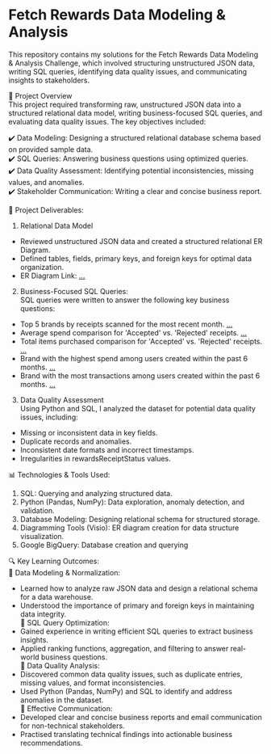 # Fetch Rewards Data Modeling & Analysis
This repository contains my solutions for the Fetch Rewards Data Modeling & Analysis Challenge, which involved structuring unstructured JSON data, writing SQL queries, identifying data quality issues, and communicating insights to stakeholders.<br>

🚀 Project Overview<br>
This project required transforming raw, unstructured JSON data into a structured relational data model, writing business-focused SQL queries, and evaluating data quality issues. The key objectives included: <br>

✔️ Data Modeling: Designing a structured relational database schema based on provided sample data.<br>
✔️ SQL Queries: Answering business questions using optimized queries.<br>
✔️ Data Quality Assessment: Identifying potential inconsistencies, missing values, and anomalies.<br>
✔️ Stakeholder Communication: Writing a clear and concise business report.<br>

📂 Project Deliverables:<br>

1. Relational Data Model<br>
  - Reviewed unstructured JSON data and created a structured relational ER Diagram.<br>
  - Defined tables, fields, primary keys, and foreign keys for optimal data organization.<br>
  - ER Diagram Link: <a href=https://github.com/siddharthgada/Fetch-Rewards-Exercise/blob/main/images/ER_Diagram.png>...</a> <br>


2. Business-Focused SQL Queries:<br>
SQL queries were written to answer the following key business questions:<br>
  - Top 5 brands by receipts scanned for the most recent month. <a href=https://github.com/siddharthgada/Fetch-Rewards-Exercise/blob/main/images/Query1Results.png>...</a><br>
  - Average spend comparison for 'Accepted' vs. 'Rejected' receipts. <a href=https://github.com/siddharthgada/Fetch-Rewards-Exercise/blob/main/images/Query2Results.png>...</a><br>
  - Total items purchased comparison for 'Accepted' vs. 'Rejected' receipts. <a href=https://github.com/siddharthgada/Fetch-Rewards-Exercise/blob/main/images/Query3Results.png>...</a><br>
  - Brand with the highest spend among users created within the past 6 months. <a href=https://github.com/siddharthgada/Fetch-Rewards-Exercise/blob/main/images/Query4Results.png>...</a><br>
  - Brand with the most transactions among users created within the past 6 months. <a href=https://github.com/siddharthgada/Fetch-Rewards-Exercise/blob/main/images/Query5Results.png>...</a><br>

3. Data Quality Assessment<br>
Using Python and SQL, I analyzed the dataset for potential data quality issues, including:<br>
  - Missing or inconsistent data in key fields.<br>
  - Duplicate records and anomalies.<br>
  - Inconsistent date formats and incorrect timestamps.<br>
  - Irregularities in rewardsReceiptStatus values.<br>

📊 Technologies & Tools Used:
1. SQL: Querying and analyzing structured data.
2. Python (Pandas, NumPy): Data exploration, anomaly detection, and validation.
3. Database Modeling: Designing relational schema for structured storage.
4. Diagramming Tools (Visio): ER diagram creation for data structure visualization.
5. Google BigQuery: Database creation and querying

🔍 Key Learning Outcomes:<br>
📌 Data Modeling & Normalization:<br>
  - Learned how to analyze raw JSON data and design a relational schema for a data warehouse.<br>
  - Understood the importance of primary and foreign keys in maintaining data integrity.<br>
📌 SQL Query Optimization:<br>
  - Gained experience in writing efficient SQL queries to extract business insights.<br>
  - Applied ranking functions, aggregation, and filtering to answer real-world business questions.<br>
📌 Data Quality Analysis:<br>
  - Discovered common data quality issues, such as duplicate entries, missing values, and format inconsistencies.<br>
  - Used Python (Pandas, NumPy) and SQL to identify and address anomalies in the dataset.<br>
📌 Effective Communication:<br>
  - Developed clear and concise business reports and email communication for non-technical stakeholders.<br>
  - Practised translating technical findings into actionable business recommendations.<br>
